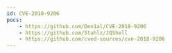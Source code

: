 ```yaml
---
id: CVE-2018-9206
pocs:
    - https://github.com/Den1al/CVE-2018-9206
    - https://github.com/Stahlz/JQShell
    - https://github.com/cved-sources/cve-2018-9206
---
```

